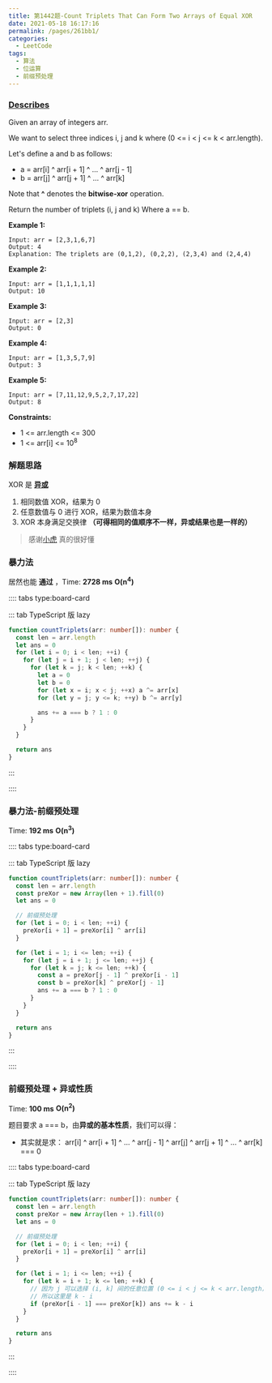```yaml
---
title: 第1442题-Count Triplets That Can Form Two Arrays of Equal XOR
date: 2021-05-18 16:17:16
permalink: /pages/261bb1/
categories:
  - LeetCode
tags:
  - 算法
  - 位运算
  - 前缀预处理
---
```


### [Describes](https://leetcode-cn.com/problems/count-triplets-that-can-form-two-arrays-of-equal-xor/)

Given an array of integers <span class="span-shadow">arr</span>.

We want to select three indices <span class="span-shadow">i</span>, <span class="span-shadow">j</span> and <span class="span-shadow">k</span> where (<span class="span-shadow">0 <= i < j <= k < arr.length</span>).

Let's define a and b as follows:

- <span class="span-shadow">a = arr[i] ^ arr[i + 1] ^ ... ^ arr[j - 1]</span>
- <span class="span-shadow">b = arr[j] ^ arr[j + 1] ^ ... ^ arr[k]</span>

Note that **^** denotes the **bitwise-xor** operation.

Return the number of triplets (<span class="span-shadow">i</span>, <span class="span-shadow">j</span> and <span class="span-shadow">k</span>) Where <span class="span-shadow">a == b</span>.

<!-- more -->

**Example 1:**

```
Input: arr = [2,3,1,6,7]
Output: 4
Explanation: The triplets are (0,1,2), (0,2,2), (2,3,4) and (2,4,4)
```

**Example 2:**

```
Input: arr = [1,1,1,1,1]
Output: 10
```

**Example 3:**

```
Input: arr = [2,3]
Output: 0
```

**Example 4:**

```
Input: arr = [1,3,5,7,9]
Output: 3
```

**Example 5:**

```
Input: arr = [7,11,12,9,5,2,7,17,22]
Output: 8
```

**Constraints:**

- <span class="span-shadow">1 <= arr.length <= 300</span>
- <span class="span-shadow">1 <= arr[i] <= 10<sup>8</sup></span>

### 解题思路

<span class="span-shadow">XOR</span> 是 **[异或](https://xiaojun996.top/pages/339ea6/#%E5%BC%82%E6%88%96%E8%BF%90%E7%AE%97)**

1. 相同数值 <span class="span-shadow">XOR</span>，结果为 <span class="span-shadow">0</span>
2. 任意数值与 <span class="span-shadow">0</span> 进行 <span class="span-shadow">XOR</span>，结果为数值本身
3. <span class="span-shadow">XOR</span> 本身满足交换律 **（可得相同的值顺序不一样，异或结果也是一样的）**

> 感谢[小虎](https://leetcode-cn.com/problems/count-triplets-that-can-form-two-arrays-of-equal-xor/solution/xin-shou-pian-qian-ru-shen-chu-xi-lie-1-cnk37/) 真的很好懂

### 暴力法

居然也能 **通过** ，Time: **2728 ms** **O(n<sup>4</sup>)**

:::: tabs type:board-card

::: tab TypeScript 版 lazy

```TypeScript
function countTriplets(arr: number[]): number {
  const len = arr.length
  let ans = 0
  for (let i = 0; i < len; ++i) {
    for (let j = i + 1; j < len; ++j) {
      for (let k = j; k < len; ++k) {
        let a = 0
        let b = 0
        for (let x = i; x < j; ++x) a ^= arr[x]
        for (let y = j; y <= k; ++y) b ^= arr[y]

        ans += a === b ? 1 : 0
      }
    }
  }

  return ans
}
```

:::

::::

### 暴力法-前缀预处理

Time: **192 ms** **O(n<sup>3</sup>)**

:::: tabs type:board-card

::: tab TypeScript 版 lazy

```TypeScript
function countTriplets(arr: number[]): number {
  const len = arr.length
  const preXor = new Array(len + 1).fill(0)
  let ans = 0

  // 前缀预处理
  for (let i = 0; i < len; ++i) {
    preXor[i + 1] = preXor[i] ^ arr[i]
  }

  for (let i = 1; i <= len; ++i) {
    for (let j = i + 1; j <= len; ++j) {
      for (let k = j; k <= len; ++k) {
        const a = preXor[j - 1] ^ preXor[i - 1]
        const b = preXor[k] ^ preXor[j - 1]
        ans += a === b ? 1 : 0
      }
    }
  }

  return ans
}
```

:::

::::

### 前缀预处理 + 异或性质

Time: **100 ms** **O(n<sup>2</sup>)**

题目要求 <span class="span-shadow">a === b</span>，由**异或的基本性质**，我们可以得：

- 其实就是求： <span class="span-shadow">arr[i] ^ arr[i + 1] ^ ... ^ arr[j - 1] ^ arr[j] ^ arr[j + 1] ^ ... ^ arr[k] === 0</span>

:::: tabs type:board-card

::: tab TypeScript 版 lazy

```TypeScript
function countTriplets(arr: number[]): number {
  const len = arr.length
  const preXor = new Array(len + 1).fill(0)
  let ans = 0

  // 前缀预处理
  for (let i = 0; i < len; ++i) {
    preXor[i + 1] = preXor[i] ^ arr[i]
  }

  for (let i = 1; i <= len; ++i) {
    for (let k = i + 1; k <= len; ++k) {
      // 因为 j 可以选择 (i, k] 间的任意位置 (0 <= i < j <= k < arr.length)
      // 所以这里是 k - i
      if (preXor[i - 1] === preXor[k]) ans += k - i
    }
  }

  return ans
}
```

:::

::::
